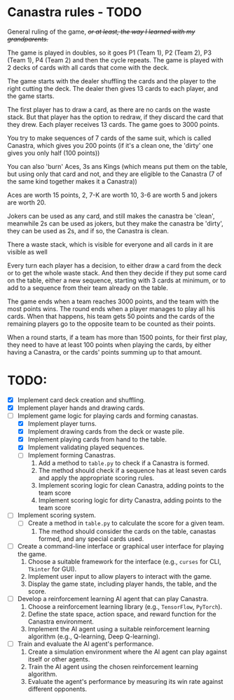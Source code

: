 # Canastra rules - TODO

General ruling of the game, _~~or at least, the way I learned with my grandparents.~~_

The game is played in doubles, so it goes P1 (Team 1), P2 (Team 2), P3 (Team 1), P4 (Team 2) and then the cycle repeats. The game is played with 2 decks of cards with all cards that come with the deck.

The game starts with the dealer shuffling the cards and the player to the right cutting the deck. The dealer then gives 13 cards to each player, and the game starts.

The first player has to draw a card, as there are no cards on the waste stack. But that player has the option to redraw, if they discard the card that they drew.
Each player receives 13 cards. The game goes to 3000 points.

You try to make sequences of 7 cards of the same suit, which is called Canastra, which gives you 200 points (if it's a clean one, the 'dirty' one gives you only half (100 points))

You can also 'burn' Aces, 3s ans Kings (which means put them on the table, but using only that card and not, and they are eligible to the Canastra (7 of the same kind together makes it a Canastra))

Aces are worth 15 points, 2, 7-K are worth 10, 3-6 are worth 5 and jokers are worth 20. 

Jokers can be used as any card, and still makes the canastra be 'clean', meanwhile 2s can be used as jokers, but they make the canastra be 'dirty', they can be used as 2s, and if so, the Canastra is clean.

There a waste stack, which is visible for everyone and all cards in it are visible as well

Every turn each player has a decision, to either draw a card from the deck or to get the whole waste stack. And then they decide if they put some card on the table, either a new sequence, starting with 3 cards at minimum, or to add to a sequence from their team already on the table.

The game ends when a team reaches 3000 points, and the team with the most points wins. The round ends when a player manages to play all his cards. When that happens, his team gets 50 points and the cards of the remaining players go to the opposite team to be counted as their points. 

When a round starts, if a team has more than 1500 points, for their first play, they need to have at least 100 points when playing the cards, by either having a Canastra, or the cards' points summing up to that amount. 

# TODO:

- [x] Implement card deck creation and shuffling.
- [x] Implement player hands and drawing cards.
- [ ] Implement game logic for playing cards and forming canastas.
    - [x] Implement player turns.
    - [x] Implement drawing cards from the deck or waste pile.
    - [x] Implement playing cards from hand to the table.
    - [x] Implement validating played sequences.
    - [ ] Implement forming Canastras.
        1. Add a method to `table.py` to check if a Canastra is formed.
        2. The method should check if a sequence has at least seven cards and apply the appropriate scoring rules.
        3. Implement scoring logic for clean Canastra, adding points to the team score
        4. Implement scoring logic for dirty Canastra, adding points to the team score
- [ ] Implement scoring system.
    - [ ] Create a method in `table.py` to calculate the score for a given team.
        1. The method should consider the cards on the table, canastas formed, and any special cards used.
- [ ] Create a command-line interface or graphical user interface for playing the game.
    1. Choose a suitable framework for the interface (e.g., `curses` for CLI, `Tkinter` for GUI).
    2. Implement user input to allow players to interact with the game.
    3. Display the game state, including player hands, the table, and the score.
- [ ] Develop a reinforcement learning AI agent that can play Canastra.
    1. Choose a reinforcement learning library (e.g., `TensorFlow`, `PyTorch`).
    2. Define the state space, action space, and reward function for the Canastra environment.
    3. Implement the AI agent using a suitable reinforcement learning algorithm (e.g., Q-learning, Deep Q-learning).
- [ ] Train and evaluate the AI agent's performance.
    1. Create a simulation environment where the AI agent can play against itself or other agents.
    2. Train the AI agent using the chosen reinforcement learning algorithm.
    3. Evaluate the agent's performance by measuring its win rate against different opponents.
